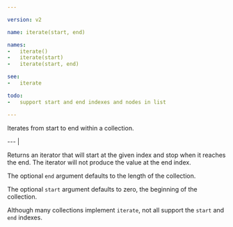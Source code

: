 ```yaml
---

version: v2

name: iterate(start, end)

names:
-   iterate()
-   iterate(start)
-   iterate(start, end)

see:
-   iterate

todo:
-   support start and end indexes and nodes in list

---
```


Iterates from start to end within a collection.

--- |

Returns an iterator that will start at the given index and stop when it reaches
the end.
The iterator will not produce the value at the end index.

The optional `end` argument defaults to the length of the collection.

The optional `start` argument defaults to zero, the beginning of the collection.

Although many collections implement `iterate`, not all support the `start` and
`end` indexes.

